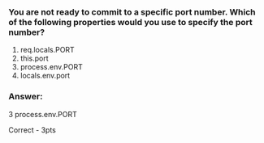 ### You are not ready to commit to a specific port number. Which of the following properties would you use to specify the port number?

1. req.locals.PORT
1. this.port
1. process.env.PORT
1. locals.env.port

### Answer:
3 process.env.PORT

Correct - 3pts